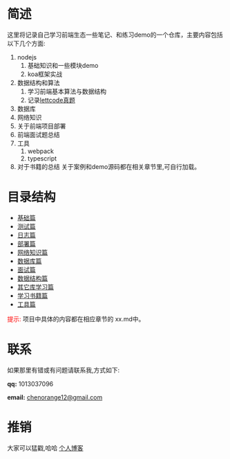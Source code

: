 # 简述
这里将记录自己学习前端生态一些笔记、和练习demo的一个仓库，主要内容包括以下几个方面:
  1. nodejs
     1. 基础知识和一些模块demo
     2. koa框架实战
  2. 数据结构和算法
     1. 学习前端基本算法与数据结构
     2. 记录[lettcode真题](./lettcode)
  3. 数据库
  4. 网络知识
  5. 关于前端项目部署
  6. 前端面试题总结
  7. 工具
     1. webpack
     2. typescript
  8. 对于书籍的总结 
关于案例和demo源码都在相关章节里,可自行加载。
# 目录结构
- [基础篇](./nodejs-basic/)
- [测试篇](./test/) 
- [日志篇](./logs/) 
- [部署篇](./deployment/note.md) 
- [网络知识篇](./network/basic.md)
- [数据库篇](./sql/)
- [面试篇](./interview/)
- [数据结构篇](./lettcode/)
- [其它库学习篇](./other-library/)
- [学习书籍篇](./books/)
- [工具篇](./tools/)


<font color='#ff0000'>提示:</font> 项目中具体的内容都在相应章节的 xx.md中。

# 联系
如果那里有错或有问题请联系我,方式如下:

**qq:** 1013037096

**email:** chenorange12@gmail.com

# 推销
大家可以猛戳,哈哈
[个人博客](https://blog.ccwgs.top)
